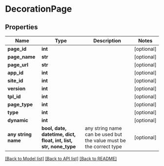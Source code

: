 # DecorationPage


## Properties
Name | Type | Description | Notes
------------ | ------------- | ------------- | -------------
**page_id** | **int** |  | [optional] 
**page_name** | **str** |  | [optional] 
**page_url** | **str** |  | [optional] 
**app_id** | **int** |  | [optional] 
**site_id** | **int** |  | [optional] 
**version** | **int** |  | [optional] 
**tpl_id** | **int** |  | [optional] 
**page_type** | **int** |  | [optional] 
**type** | **int** |  | [optional] 
**dynamic** | **int** |  | [optional] 
**any string name** | **bool, date, datetime, dict, float, int, list, str, none_type** | any string name can be used but the value must be the correct type | [optional]

[[Back to Model list]](../README.md#documentation-for-models) [[Back to API list]](../README.md#documentation-for-api-endpoints) [[Back to README]](../README.md)



